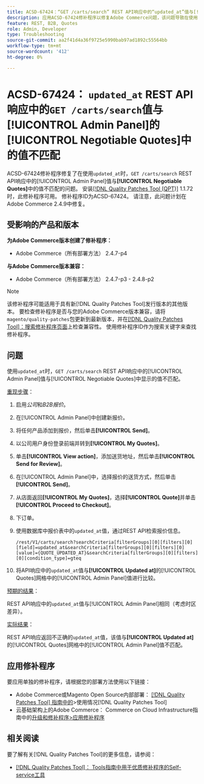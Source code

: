 ```yaml
---
title: ACSD-67424：“GET /carts/search” REST API响应中的“updated_at”值与[!UICONTROL Admin Panel]的[!UICONTROL Negotiable Quotes]中的值不匹配
description: 应用ACSD-67424修补程序以修复Adobe Commerce问题，该问题导致在使用[!UICONTROL Admin Panel]时，“GET /carts/search” REST API响应中的“updated_at”值与[!UICONTROL Negotiable Quotes]中的值不匹配。
feature: REST, B2B, Quotes
role: Admin, Developer
type: Troubleshooting
source-git-commit: aa2f41d4a36f9725e5990bab97ad1892c55564bb
workflow-type: tm+mt
source-wordcount: '412'
ht-degree: 0%

---
```



# ACSD-67424： `updated_at` REST API响应中的`GET /carts/search`值与[!UICONTROL Admin Panel]的[!UICONTROL Negotiable Quotes]中的值不匹配

ACSD-67424修补程序修复了在使用`updated_at`时，`GET /carts/search` REST API响应中的[!UICONTROL Admin Panel]值与&#x200B;**[!UICONTROL Negotiable Quotes]**&#x200B;中的值不匹配的问题。 安装[[!DNL Quality Patches Tool (QPT)]](/help/tools/quality-patches-tool/quality-patches-tool-to-self-serve-quality-patches.md) 1.1.72时，此修补程序可用。 修补程序ID为ACSD-67424。 请注意，此问题计划在Adobe Commerce 2.4.9中修复。

## 受影响的产品和版本

**为Adobe Commerce版本创建了修补程序：**

* Adobe Commerce（所有部署方法） 2.4.7-p4

**与Adobe Commerce版本兼容：**

* Adobe Commerce（所有部署方法） 2.4.7-p3 - 2.4.8-p2

>[!NOTE]
>
>该修补程序可能适用于具有新[!DNL Quality Patches Tool]发行版本的其他版本。 要检查修补程序是否与您的Adobe Commerce版本兼容，请将`magento/quality-patches`包更新到最新版本，并在[[!DNL Quality Patches Tool]：搜索修补程序页面](https://experienceleague.adobe.com/tools/commerce-quality-patches/index.html)上检查兼容性。 使用修补程序ID作为搜索关键字来查找修补程序。

## 问题

使用`updated_at`时，`GET /carts/search` REST API响应中的[!UICONTROL Admin Panel]值与[!UICONTROL Negotiable Quotes]中显示的值不匹配。

<u>重现步骤</u>：

1. 启用&#x200B;*公司*&#x200B;和&#x200B;*B2B报价*。
1. 在[!UICONTROL Admin Panel]中创建新报价。
1. 将任何产品添加到报价，然后单击&#x200B;**[!UICONTROL Send]**。
1. 以公司用户身份登录前端并转到&#x200B;**[!UICONTROL My Quotes]**。
1. 单击&#x200B;**[!UICONTROL View action]**，添加送货地址，然后单击&#x200B;**[!UICONTROL Send for Review]**。
1. 在[!UICONTROL Admin Panel]中，选择报价的送货方式，然后单击&#x200B;**[!UICONTROL Send]**。
1. 从店面返回&#x200B;**[!UICONTROL My Quotes]**，选择&#x200B;**[!UICONTROL Quote]**&#x200B;并单击&#x200B;**[!UICONTROL Proceed to Checkout]**。
1. 下订单。
1. 使用数据库中报价表中的`updated_at`值，通过REST API检索报价信息。

   ```
   /rest/V1/carts/search?searchCriteria[filterGroups][0][filters][0][field]=updated_at&searchCriteria[filterGroups][0][filters][0][value]={QUOTE_UPDATED_AT}&searchCriteria[filterGroups][0][filters][0][condition_type]=gteq
   ```

1. 将API响应中的`updated_at`值与&#x200B;**[!UICONTROL Updated at]**&#x200B;的[!UICONTROL Quotes]网格中的[!UICONTROL Admin Panel]值进行比较。

<u>预期的结果</u>：

REST API响应中的`updated_at`值与[!UICONTROL Admin Panel]相同（考虑时区差异）。

<u>实际结果</u>：

REST API响应返回不正确的`updated_at`值，该值与&#x200B;**[!UICONTROL Updated at]**&#x200B;的[!UICONTROL Quotes]网格中的[!UICONTROL Admin Panel]值不匹配。

## 应用修补程序

要应用单独的修补程序，请根据您的部署方法使用以下链接：

* Adobe Commerce或Magento Open Source内部部署： [[!DNL Quality Patches Tool] 指南中的](/help/tools/quality-patches-tool/usage.md)>使用情况[!DNL Quality Patches Tool]
* 云基础架构上的Adobe Commerce： Commerce on Cloud Infrastructure指南中的[升级和修补程序>应用修补程序](https://experienceleague.adobe.com/docs/commerce-cloud-service/user-guide/develop/upgrade/apply-patches.html)

## 相关阅读

要了解有关[!DNL Quality Patches Tool]的更多信息，请参阅：

* [[!DNL Quality Patches Tool]： Tools指南中用于优质修补程序的Self-service工具](/help/tools/quality-patches-tool/quality-patches-tool-to-self-serve-quality-patches.md)
